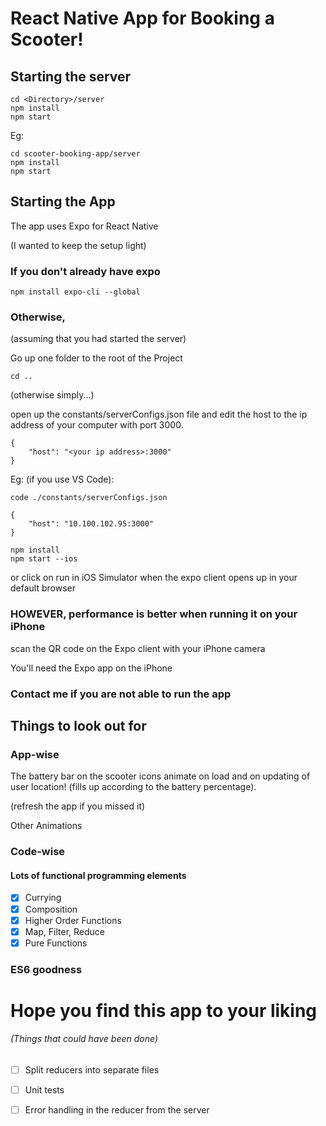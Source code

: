 # React Native App for Booking a Scooter!
## Starting the server
```
cd <Directory>/server
npm install
npm start 
```
Eg:
```
cd scooter-booking-app/server
npm install
npm start
```


## Starting the App
The app uses Expo for React Native

(I wanted to keep the setup light)

### If you don't already have expo
```
npm install expo-cli --global

```
### Otherwise,
(assuming that you had started the server)

Go up one folder to the root of the Project
```
cd ..
```
(otherwise simply...)

open up the constants/serverConfigs.json file and edit the host to the ip address of your computer with port 3000.
```
{
    "host": "<your ip address>:3000"
}
```

Eg: (if you use VS Code):
```
code ./constants/serverConfigs.json
```

```
{
    "host": "10.100.102.95:3000"
}
```

```
npm install
npm start --ios
```
or click on run in iOS Simulator when the expo client opens up in your default browser

### HOWEVER, performance is better when running it on your iPhone

scan the QR code on the Expo client with your iPhone camera

You'll need the Expo app on the iPhone

### Contact me if you are not able to run the app

## Things to look out for
### App-wise
The battery bar on the scooter icons animate on load and on updating of user location! (fills up according to the battery percentage).

(refresh the app if you missed it)

Other Animations

### Code-wise
#### Lots of functional programming elements

- [x] Currying
- [x] Composition
- [x] Higher Order Functions
- [x] Map, Filter, Reduce
- [x] Pure Functions

### ES6 goodness



# Hope you find this app to your liking

###### (Things that could have been done)
- [ ] Split reducers into separate files 
- [ ] Unit tests
- [ ] Error handling in the reducer from the server


